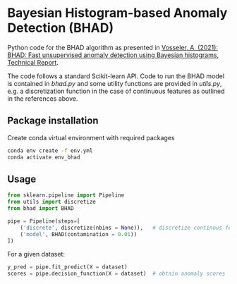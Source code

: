 # Bayesian Histogram-based Anomaly Detection (BHAD)

Python code for the BHAD algorithm as presented in [Vosseler, A. (2021): BHAD: Fast unsupervised anomaly detection using Bayesian histograms, Technical Report](https://www.researchgate.net/publication/364265660_BHAD_Fast_unsupervised_anomaly_detection_using_Bayesian_histograms). 

The code follows a standard Scikit-learn API. Code to run the BHAD model is contained in *bhad.py* and some utility functions are provided in *utils.py*, e.g. a discretization function in the case of continuous features as outlined in the references above. 

## Package installation

Create conda virtual environment with required packages 
```bash
conda env create -f env.yml
conda activate env_bhad
```

## Usage

```python
from sklearn.pipeline import Pipeline
from utils import discretize
from bhad import BHAD

pipe = Pipeline(steps=[
    ('discrete', discretize(nbins = None)),   # discretize continous features + Bayesian model selection
    ('model', BHAD(contamination = 0.01))     
])
```

For a given dataset:

```python
y_pred = pipe.fit_predict(X = dataset)        
scores = pipe.decision_function(X = dataset)  # obtain anomaly scores
```
